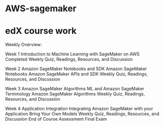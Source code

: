 # AWS-sagemaker
# edX course work

Weekly Overview:

Week 1
Introduction to Machine Learning with SageMaker on AWS Completed
Weekly Quiz, Readings, Resources, and Discussion

Week 2
Amazon SageMaker Notebooks and SDK
Amazon SageMaker Notebooks
Amazon SageMaker APIs and SDK
Weekly Quiz, Readings, Resources, and Discussion

Week 3
Amazon SageMaker Algorithms
ML and Amazon SageMaker Terminology
Amazon SageMaker Algorithms
Weekly Quiz, Readings, Resources, and Discussion

Week 4
Application Integration
Integrating Amazon SageMaker with your Application
Bring Your Own Models
Weekly Quiz, Readings, Resources, and Discussion
End of Course Assessment
Final Exam 
